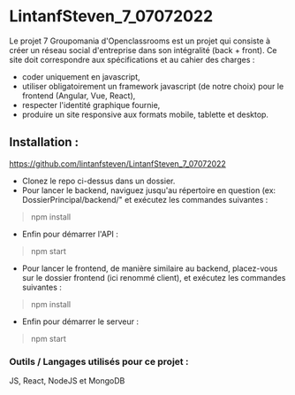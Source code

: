 # LintanfSteven_7_07072022

Le projet 7 Groupomania d'Openclassrooms est un projet qui consiste à créer un réseau social d'entreprise dans son intégralité (back + front).
Ce site doit correspondre aux spécifications et au cahier des charges :
 - coder uniquement en javascript,
 - utiliser obligatoirement un framework javascript (de notre choix) pour le frontend (Angular, Vue, React),
 - respecter l'identité graphique fournie,
 - produire un site responsive aux formats mobile, tablette et desktop.

<h2>Installation :</h2>

https://github.com/lintanfsteven/LintanfSteven_7_07072022

- Clonez le repo ci-dessus dans un dossier. <br>
- Pour lancer le backend, naviguez jusqu'au répertoire en question (ex: DossierPrincipal/backend/" et exécutez les commandes suivantes : <br> 
 > npm install <br>
- Enfin pour démarrer l'API : <br>
 > npm start
 - Pour lancer le frontend, de manière similaire au backend, placez-vous sur le dossier frontend (ici renommé client), et exécutez les commandes suivantes :<br>
 > npm install <br>
- Enfin pour démarrer le serveur : <br>
 > npm start
 
 
 <h3>Outils / Langages utilisés pour ce projet :</h3>
 JS, React, NodeJS et MongoDB
